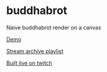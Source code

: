 # buddhabrot
Naive buddhabrot render on a canvas

[Demo](http://akshay.is-a.dev/buddhabrot)

[Stream archive playlist](https://www.youtube.com/watch?v=XKctRtV5lE4&list=PLOJGAjhcTPJx_KexSxHm-S49dMfShrejx)

[Built live on twitch](https://twitch.tv/ediblemonad)
